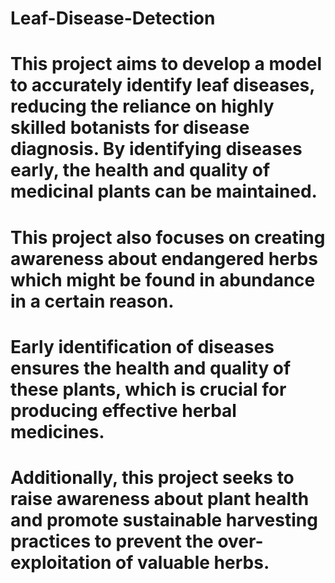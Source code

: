 # Leaf-Disease-Detection
# This project aims to develop a model to accurately identify leaf diseases, reducing the reliance on highly skilled botanists for disease diagnosis. By identifying diseases early, the health and quality of medicinal plants can be maintained.
# This project also focuses on creating awareness about endangered herbs which might be found in abundance in a certain reason.
# Early identification of diseases ensures the health and quality of these plants, which is crucial for producing effective herbal medicines.
# Additionally, this project seeks to raise awareness about plant health and promote sustainable harvesting practices to prevent the over-exploitation of valuable herbs.

